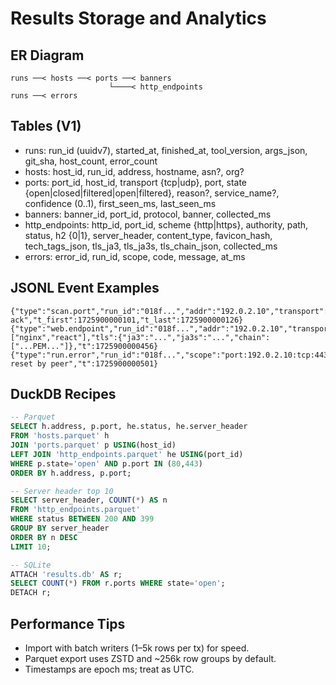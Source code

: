 # Results Storage and Analytics

## ER Diagram

```
runs ──< hosts ──< ports ──< banners
                      └────< http_endpoints
runs ──< errors
```

## Tables (V1)

- runs: run_id (uuidv7), started_at, finished_at, tool_version, args_json, git_sha, host_count, error_count
- hosts: host_id, run_id, address, hostname, asn?, org?
- ports: port_id, host_id, transport {tcp|udp}, port, state {open|closed|filtered|open|filtered}, reason?, service_name?, confidence (0..1), first_seen_ms, last_seen_ms
- banners: banner_id, port_id, protocol, banner, collected_ms
- http_endpoints: http_id, port_id, scheme {http|https}, authority, path, status, h2 {0|1}, server_header, content_type, favicon_hash, tech_tags_json, tls_ja3, tls_ja3s, tls_chain_json, collected_ms
- errors: error_id, run_id, scope, code, message, at_ms

## JSONL Event Examples

```
{"type":"scan.port","run_id":"018f...","addr":"192.0.2.10","transport":"tcp","port":443,"state":"open","reason":"syn-ack","t_first":1725900000101,"t_last":1725900000126}
{"type":"web.endpoint","run_id":"018f...","addr":"192.0.2.10","transport":"tcp","port":443,"scheme":"https","authority":"app.example.com","path":"/","status":200,"h2":1,"server_header":"nginx","content_type":"text/html","favicon_hash":"mmh3:0x1a2b3c","tech_tags":["nginx","react"],"tls":{"ja3":"...","ja3s":"...","chain":["...PEM..."]},"t":1725900000456}
{"type":"run.error","run_id":"018f...","scope":"port:192.0.2.10:tcp:443","code":"ECONNRESET","message":"connection reset by peer","t":1725900000501}
```

## DuckDB Recipes

```sql
-- Parquet
SELECT h.address, p.port, he.status, he.server_header
FROM 'hosts.parquet' h
JOIN 'ports.parquet' p USING(host_id)
LEFT JOIN 'http_endpoints.parquet' he USING(port_id)
WHERE p.state='open' AND p.port IN (80,443)
ORDER BY h.address, p.port;

-- Server header top 10
SELECT server_header, COUNT(*) AS n
FROM 'http_endpoints.parquet'
WHERE status BETWEEN 200 AND 399
GROUP BY server_header
ORDER BY n DESC
LIMIT 10;

-- SQLite
ATTACH 'results.db' AS r;
SELECT COUNT(*) FROM r.ports WHERE state='open';
DETACH r;
```

## Performance Tips

- Import with batch writers (1–5k rows per tx) for speed.
- Parquet export uses ZSTD and ~256k row groups by default.
- Timestamps are epoch ms; treat as UTC.

